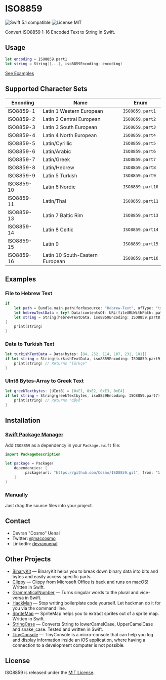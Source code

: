 # ISO8859

<img src="https://img.shields.io/badge/swift5-compatible-green.svg?style=flat" alt="Swift 5.1 compatible" />
<img src="https://img.shields.io/badge/license-MIT-blue.svg?style=flat" alt="License MIT" />

Convert ISO8859 1-16 Encoded Text to String in Swift.

## Usage

```swift
let encoding = ISO8859.part1
let string = String([...], iso8859Encoding: encoding)
```

[See Examples](#examples)

## Supported Character Sets

| Encoding | Name | Enum |
| --- | --- | --- |
| ISO8859-1 | Latin 1 Western European | `ISO8859.part1` |
| ISO8859-2 | Latin 2 Central European | `ISO8859.part2` |
| ISO8859-3 | Latin 3 South European | `ISO8859.part3` |
| ISO8859-4 | Latin 4 North European | `ISO8859.part4` |
| ISO8859-5 | Latin/Cyrillic | `ISO8859.part5` |
| ISO8859-6 | Latin/Arabic | `ISO8859.part6` |
| ISO8859-7 | Latin/Greek | `ISO8859.part7` |
| ISO8859-8 | Latin/Hebrew | `ISO8859.part8` |
| ISO8859-9 | Latin 5 Turkish | `ISO8859.part9` |
| ISO8859-10 | Latin 6 Nordic | `ISO8859.part10` |
| ISO8859-11 | Latin/Thai | `ISO8859.part11` |
| ISO8859-13 | Latin 7 Baltic Rim | `ISO8859.part13` |
| ISO8859-14 | Latin 8 Celtic | `ISO8859.part14` |
| ISO8859-15 | Latin 9 | `ISO8859.part15` |
| ISO8859-16 | Latin 10 South-Eastern European | `ISO8859.part16` |

## Examples

### File to Hebrew Text

```swift
if
    let path = Bundle.main.path(forResource: "Hebrew-Text", ofType: "txt"),
    let hebrewTextData = try? Data(contentsOf: URL(fileURLWithPath: path)),
    let string = String(hebrewTextData, iso8859Encoding: ISO8859.part8)
{
    print(string)
}
```

### Data to Turkish Text

```swift
let turkishTextData = Data(bytes: [84, 252, 114, 107, 231, 101])
if let string = String(turkishTextData, iso8859Encoding: ISO8859.part9) {
    print(string) // Returns "Türkçe"
}
```

### UInt8 Bytes-Array to Greek Text

```swift
let greekTextbytes: [UInt8] = [0xE1, 0xE2, 0xE3, 0xE4]
if let string = String(greekTextbytes, iso8859Encoding: ISO8859.part7) {
    print(string) // Returns "αβγδ"
}
```

## Installation

### [Swift Package Manager](https://swift.org/package-manager)

Add `ISO8859` as a dependency in your `Package.swift` file:

```swift
import PackageDescription

let package = Package(
    dependencies: [
        .package(url: "https://github.com/Cosmo/ISO8859.git", from: "1.1.0"),
    ]
)
```

### Manually

Just drag the source files into your project.

## Contact

* Devran "Cosmo" Uenal
* Twitter: [@maccosmo](http://twitter.com/maccosmo)
* LinkedIn: [devranuenal](https://www.linkedin.com/in/devranuenal)

## Other Projects

* [BinaryKit](https://github.com/Cosmo/BinaryKit) — BinaryKit helps you to break down binary data into bits and bytes and easily access specific parts.
* [Clippy](https://github.com/Cosmo/Clippy) — Clippy from Microsoft Office is back and runs on macOS! Written in Swift.
* [GrammaticalNumber](https://github.com/Cosmo/GrammaticalNumber) — Turns singular words to the plural and vice-versa in Swift.
* [HackMan](https://github.com/Cosmo/HackMan) — Stop writing boilerplate code yourself. Let hackman do it for you via the command line.
* [SpriteMap](https://github.com/Cosmo/SpriteMap) — SpriteMap helps you to extract sprites out of a sprite map. Written in Swift.
* [StringCase](https://github.com/Cosmo/StringCase) — Converts String to lowerCamelCase, UpperCamelCase and snake_case. Tested and written in Swift.
* [TinyConsole](https://github.com/Cosmo/TinyConsole) — TinyConsole is a micro-console that can help you log and display information inside an iOS application, where having a connection to a development computer is not possible.

## License

ISO8859 is released under the [MIT License](http://www.opensource.org/licenses/MIT).
